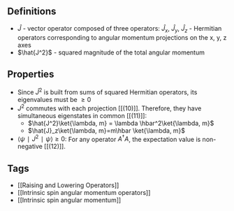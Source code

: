 ## Definitions
- $\hat{J}$ - vector operator composed of three operators: $\hat{J}_x$, $\hat{J}_y$, $\hat{J}_z$ - Hermitian operators corresponding to angular momentum projections on the x, y, z axes
- $\hat{J^2}$ - squared magnitude of the total angular momentum
## Properties
- Since $\hat{J}^2$ is built from sums of squared Hermitian operators, its eigenvalues must be $\geq 0$
- $J^2$ commutes with each projection [[(10)]]. Therefore, they have simultaneous eigenstates in common [[(11)]]:
	- $\hat{J^2}\ket{\lambda, m} = \lambda \hbar^2\ket{\lambda, m}$
	- $\hat{J}_z\ket{\lambda, m}=m\hbar \ket{\lambda, m}$
- $⟨ψ∣J^2∣ψ⟩≥0$: For any operator $A^\dagger A$, the expectation value is non-negative [[(12)]].
## Tags
- [[Raising and Lowering Operators]]
- [[Intrinsic spin angular momentum operators]]
- [[Intrinsic spin angular momentum]]